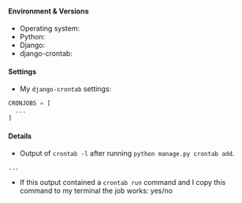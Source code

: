 #### Environment & Versions
* Operating system: 
* Python:
* Django:
* django-crontab:

#### Settings
* My `django-crontab` settings: 
```python
CRONJOBS = [
  ...
]
```

#### Details
* Output of `crontab -l` after running `python manage.py crontab add`.
```
...
```
* If this output contained a `crontab run` command and I copy this command to my terminal the job works: yes/no
